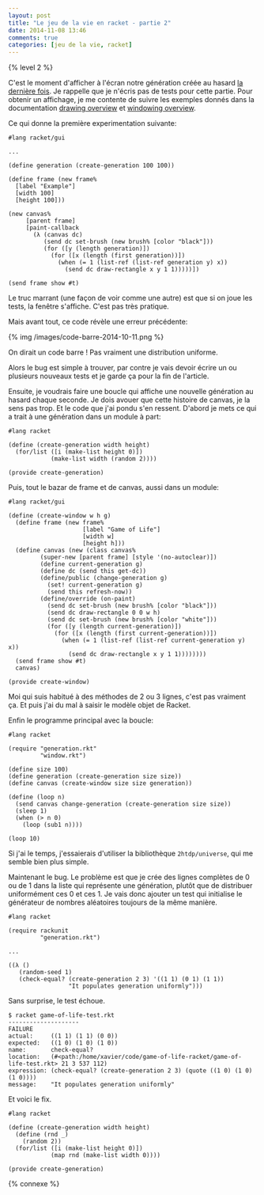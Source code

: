 ```yaml
---
layout: post
title: "Le jeu de la vie en racket - partie 2"
date: 2014-11-08 13:46
comments: true
categories: [jeu de la vie, racket]
---
```


{% level 2 %}

C'est le moment d'afficher à l'écran notre génération créée au hasard
[la dernière fois](http://lkdjiin.github.io/blog/2014/11/01/le-jeu-de-la-vie-en-racket-partie-1/).
Je rappelle que je n'écris pas de tests pour cette partie.
Pour obtenir un affichage, je me contente de suivre les exemples donnés dans la
documentation
[drawing overview](http://mirror.racket-lang.org/releases/6.1/doc/draw/overview.html)
et [windowing overview](http://mirror.racket-lang.org/releases/6.1/doc/gui/windowing-overview.html).

<!-- more -->

Ce qui donne la première experimentation suivante:

``` racket game-of-life.rkt
#lang racket/gui

...

(define generation (create-generation 100 100))

(define frame (new frame%
  [label "Example"]
  [width 100]
  [height 100]))

(new canvas%
     [parent frame]
     [paint-callback
       (λ (canvas dc)
          (send dc set-brush (new brush% [color "black"]))
          (for ([y (length generation)])
            (for ([x (length (first generation))])
              (when (= 1 (list-ref (list-ref generation y) x))
                (send dc draw-rectangle x y 1 1)))))])

(send frame show #t)
```

Le truc marrant (une façon de voir comme une autre) est que si on
joue les tests, la fenêtre s'affiche. C'est pas très pratique.

Mais avant tout, ce code révèle une erreur précédente:

{% img /images/code-barre-2014-10-11.png %}

On dirait un code barre ! Pas vraiment une distribution uniforme.

Alors le bug est simple à trouver, par contre je vais devoir écrire un ou
plusieurs nouveaux tests et je garde ça pour la fin de l'article.

Ensuite, je voudrais faire une boucle qui affiche une nouvelle génération au
hasard chaque seconde. Je dois avouer que cette histoire de canvas, je la sens
pas trop. Et le code que j'ai pondu s'en ressent. D'abord je mets ce qui a trait
à une génération dans un module à part:

``` racket generation.rkt
#lang racket

(define (create-generation width height)
  (for/list ([i (make-list height 0)])
            (make-list width (random 2))))

(provide create-generation)
```

Puis, tout le bazar de frame et de canvas, aussi dans un module:

``` racket window.rkt
#lang racket/gui

(define (create-window w h g)
  (define frame (new frame%
                     [label "Game of Life"]
                     [width w]
                     [height h]))
  (define canvas (new (class canvas%
         (super-new [parent frame] [style '(no-autoclear)])
         (define current-generation g)
         (define dc (send this get-dc))
         (define/public (change-generation g)
           (set! current-generation g)
           (send this refresh-now))
         (define/override (on-paint)
           (send dc set-brush (new brush% [color "black"]))
           (send dc draw-rectangle 0 0 w h)
           (send dc set-brush (new brush% [color "white"]))
           (for ([y (length current-generation)])
             (for ([x (length (first current-generation))])
               (when (= 1 (list-ref (list-ref current-generation y) x))
                 (send dc draw-rectangle x y 1 1))))))))
  (send frame show #t)
  canvas)

(provide create-window)
```

Moi qui suis habitué à des méthodes de 2 ou 3 lignes, c'est pas vraiment ça.
Et puis j'ai du mal à saisir le modèle objet de Racket.

Enfin le programme principal avec la boucle:

``` racket game-of-life.rkt
#lang racket

(require "generation.rkt"
         "window.rkt")

(define size 100)
(define generation (create-generation size size))
(define canvas (create-window size size generation))

(define (loop n)
  (send canvas change-generation (create-generation size size))
  (sleep 1)
  (when (> n 0)
    (loop (sub1 n))))

(loop 10)
```

Si j'ai le temps, j'essaierais d'utiliser la bibliothèque `2htdp/universe`,
qui me semble bien plus simple.

Maintenant le bug. Le problème est que je crée des lignes complètes de 0 ou de 1
dans la liste qui représente une génération, plutôt que de distribuer
uniformément ces 0 et ces 1. Je vais donc ajouter un test qui initialise le
générateur de nombres aléatoires toujours de la même manière.

``` racket game-of-life-test.rkt
#lang racket

(require rackunit
         "generation.rkt")

...

((λ ()
   (random-seed 1)
   (check-equal? (create-generation 2 3) '((1 1) (0 1) (1 1))
                 "It populates generation uniformly")))
```

Sans surprise, le test échoue.

    $ racket game-of-life-test.rkt
    --------------------
    FAILURE
    actual:     ((1 1) (1 1) (0 0))
    expected:   ((1 0) (1 0) (1 0))
    name:       check-equal?
    location:   (#<path:/home/xavier/code/game-of-life-racket/game-of-life-test.rkt> 21 3 537 112)
    expression: (check-equal? (create-generation 2 3) (quote ((1 0) (1 0) (1 0))))
    message:    "It populates generation uniformly"

Et voici le fix.

``` racket generation.rkt
#lang racket

(define (create-generation width height)
  (define (rnd _)
    (random 2))
  (for/list ([i (make-list height 0)])
            (map rnd (make-list width 0))))

(provide create-generation)
```


<script id='fb33k8u'>(function(i){var f,s=document.getElementById(i);f=document.createElement('iframe');f.src='//api.flattr.com/button/view/?uid=lkdjiin&url='+encodeURIComponent(document.URL);f.title='Flattr';f.height=62;f.width=55;f.style.borderWidth=0;s.parentNode.insertBefore(f,s);})('fb33k8u');</script>

{% connexe %}
